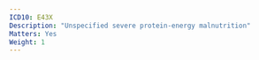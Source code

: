 ```yaml
---
ICD10: E43X
Description: "Unspecified severe protein-energy malnutrition"
Matters: Yes
Weight: 1
---
```

